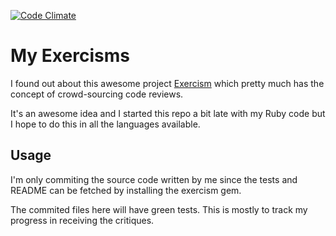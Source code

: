 [![Code Climate](https://codeclimate.com/github/Tonkpils/exercisms.png)](https://codeclimate.com/github/Tonkpils/exercisms)

# My Exercisms

I found out about this awesome project [Exercism](http://exercism.io) which pretty much has the concept of crowd-sourcing code reviews. 

It's an awesome idea and I started this repo a bit late with my Ruby code but I hope to do this in all the languages available. 

## Usage

I'm only commiting the source code written by me since the tests and README can be fetched by installing the exercism gem. 

The commited files here will have green tests. This is mostly to track my progress in receiving the critiques.
